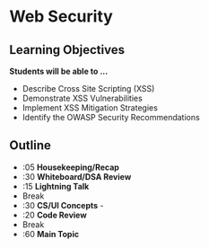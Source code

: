 # Web Security

## Learning Objectives
**Students will be able to ...**

* Describe Cross Site Scripting (XSS)
* Demonstrate XSS Vulnerabilities
* Implement XSS Mitigation Strategies
* Identify the OWASP Security Recommendations

## Outline
* :05 **Housekeeping/Recap**
* :30 **Whiteboard/DSA Review**
* :15 **Lightning Talk**
* Break
* :30 **CS/UI Concepts** -
* :20 **Code Review**
* Break
* :60 **Main Topic**


